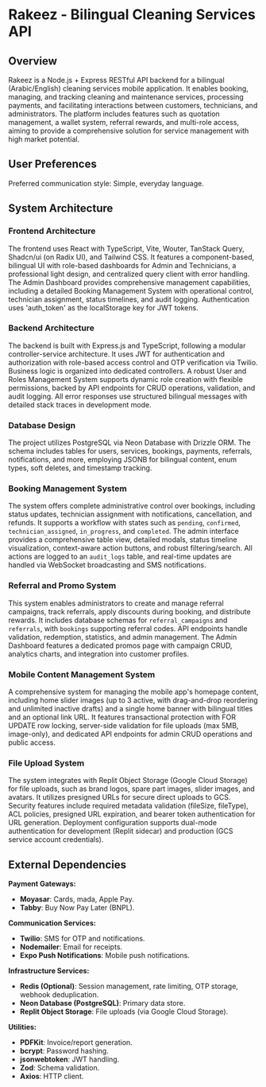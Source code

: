 # Rakeez - Bilingual Cleaning Services API

## Overview
Rakeez is a Node.js + Express RESTful API backend for a bilingual (Arabic/English) cleaning services mobile application. It enables booking, managing, and tracking cleaning and maintenance services, processing payments, and facilitating interactions between customers, technicians, and administrators. The platform includes features such as quotation management, a wallet system, referral rewards, and multi-role access, aiming to provide a comprehensive solution for service management with high market potential.

## User Preferences
Preferred communication style: Simple, everyday language.

## System Architecture

### Frontend Architecture
The frontend uses React with TypeScript, Vite, Wouter, TanStack Query, Shadcn/ui (on Radix UI), and Tailwind CSS. It features a component-based, bilingual UI with role-based dashboards for Admin and Technicians, a professional light design, and centralized query client with error handling. The Admin Dashboard provides comprehensive management capabilities, including a detailed Booking Management System with operational control, technician assignment, status timelines, and audit logging. Authentication uses 'auth_token' as the localStorage key for JWT tokens.

### Backend Architecture
The backend is built with Express.js and TypeScript, following a modular controller-service architecture. It uses JWT for authentication and authorization with role-based access control and OTP verification via Twilio. Business logic is organized into dedicated controllers. A robust User and Roles Management System supports dynamic role creation with flexible permissions, backed by API endpoints for CRUD operations, validation, and audit logging. All error responses use structured bilingual messages with detailed stack traces in development mode.

### Database Design
The project utilizes PostgreSQL via Neon Database with Drizzle ORM. The schema includes tables for users, services, bookings, payments, referrals, notifications, and more, employing JSONB for bilingual content, enum types, soft deletes, and timestamp tracking.

### Booking Management System
The system offers complete administrative control over bookings, including status updates, technician assignment with notifications, cancellation, and refunds. It supports a workflow with states such as `pending`, `confirmed`, `technician_assigned`, `in_progress`, and `completed`. The admin interface provides a comprehensive table view, detailed modals, status timeline visualization, context-aware action buttons, and robust filtering/search. All actions are logged to an `audit_logs` table, and real-time updates are handled via WebSocket broadcasting and SMS notifications.

### Referral and Promo System
This system enables administrators to create and manage referral campaigns, track referrals, apply discounts during booking, and distribute rewards. It includes database schemas for `referral_campaigns` and `referrals`, with `bookings` supporting referral codes. API endpoints handle validation, redemption, statistics, and admin management. The Admin Dashboard features a dedicated promos page with campaign CRUD, analytics charts, and integration into customer profiles.

### Mobile Content Management System
A comprehensive system for managing the mobile app's homepage content, including home slider images (up to 3 active, with drag-and-drop reordering and unlimited inactive drafts) and a single home banner with bilingual titles and an optional link URL. It features transactional protection with FOR UPDATE row locking, server-side validation for file uploads (max 5MB, image-only), and dedicated API endpoints for admin CRUD operations and public access.

### File Upload System
The system integrates with Replit Object Storage (Google Cloud Storage) for file uploads, such as brand logos, spare part images, slider images, and avatars. It utilizes presigned URLs for secure direct uploads to GCS. Security features include required metadata validation (fileSize, fileType), ACL policies, presigned URL expiration, and bearer token authentication for URL generation. Deployment configuration supports dual-mode authentication for development (Replit sidecar) and production (GCS service account credentials).

## External Dependencies

**Payment Gateways:**
- **Moyasar**: Cards, mada, Apple Pay.
- **Tabby**: Buy Now Pay Later (BNPL).

**Communication Services:**
- **Twilio**: SMS for OTP and notifications.
- **Nodemailer**: Email for receipts.
- **Expo Push Notifications**: Mobile push notifications.

**Infrastructure Services:**
- **Redis (Optional)**: Session management, rate limiting, OTP storage, webhook deduplication.
- **Neon Database (PostgreSQL)**: Primary data store.
- **Replit Object Storage**: File uploads (via Google Cloud Storage).

**Utilities:**
- **PDFKit**: Invoice/report generation.
- **bcrypt**: Password hashing.
- **jsonwebtoken**: JWT handling.
- **Zod**: Schema validation.
- **Axios**: HTTP client.